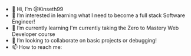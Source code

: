 - 👋 Hi, I’m @Kinseth99
- 👀 I’m interested in learning what I need to become a full stack Software Engineer!
- 🌱 I’m currently learning I'm currently taking the Zero to Mastery Web Developer course
- 💞️ I’m looking to collaborate on basic projects or debugging! 
- 📫 How to reach me: 

<!---
Kinseth99/Kinseth99 is a ✨ special ✨ repository because its `README.md` (this file) appears on your GitHub profile.
You can click the Preview link to take a look at your changes.
--->

